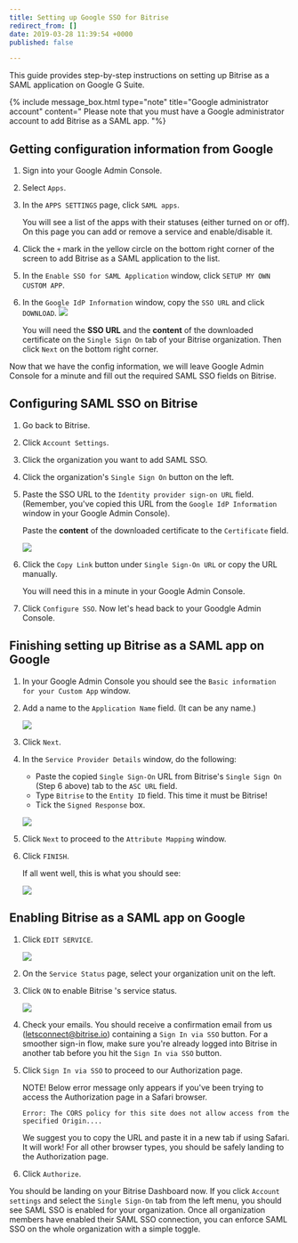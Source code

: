 ```yaml
---
title: Setting up Google SSO for Bitrise
redirect_from: []
date: 2019-03-28 11:39:54 +0000
published: false

---
```

This guide provides step-by-step instructions on setting up Bitrise as a SAML application on Google G Suite.

{% include message_box.html type="note" title="Google administrator account" content=" Please note that you must have a Google administrator account to add Bitrise as a SAML app. "%}

## Getting configuration information from Google

1. Sign into your Google Admin Console.
2. Select `Apps`.
3. In the `APPS SETTINGS` page, click `SAML apps`.

   You will see a list of the apps with their statuses (either turned on or off). On this page you can add or remove a service and enable/disable it.
4. Click the `+` mark in the yellow circle on the bottom right corner of the screen to add Bitrise as a SAML application to the list.
5. In the `Enable SSO for SAML Application` window, click `SETUP MY OWN CUSTOM APP`.
6. In the `Google IdP Information` window, copy the `SSO URL` and click `DOWNLOAD`. ![](/img/Google-idp-information.jpg)

   You will need the **SSO URL** and the **content** of the downloaded certificate on the `Single Sign On` tab of your Bitrise organization. Then click `Next` on the bottom right corner.

Now that we have the config information, we will leave Google Admin Console for a minute and fill out the required SAML SSO fields on Bitrise.

## Configuring SAML SSO on Bitrise

1. Go back to Bitrise.
2. Click `Account Settings`.
3. Click the organization you want to add SAML SSO.
4. Click the organization's `Single Sign On` button on the left.
5. Paste the SSO URL to the `Identity provider sign-on URL` field. (Remember, you've copied this URL from the `Google IdP Information` window in your Google Admin Console).

   Paste the **content** of the downloaded certificate to the `Certificate` field.

   ![](/img/sso-saml-page.jpg)
6. Click the `Copy Link` button under `Single Sign-On URL` or copy the URL manually.

   You will need this in a minute in your Google Admin Console.
7. Click `Configure SSO`. Now let's head back to your Goodgle Admin Console.

## Finishing setting up Bitrise as a SAML app on Google

1. In your Google Admin Console you should see the `Basic information for your Custom App` window.
2. Add a name to the `Application Name` field. (It can be any name.)

   ![](/img/basic-info.png)
3. Click `Next`.
4. In the `Service Provider Details` window, do the following:
   * Paste the copied `Single Sign-On` URL from Bitrise's `Single Sign On` (Step 6 above) tab to the `ASC URL` field.
   * Type `Bitrise` to the `Entity ID` field. This time it must be Bitrise!
   * Tick the `Signed Response` box.

   ![](/img/service-provider-detail.jpg)
5. Click `Next` to proceed to the `Attribute Mapping` window.
6. Click `FINISH`.

   If all went well, this is what you should see:

   ![](/img/setup-complete.png)

## Enabling Bitrise as a SAML app on Google

1. Click `EDIT SERVICE`.

   ![](/img/turn-on-bitrise-in-console.png)
2. On the `Service Status` page, select your organization unit on the left.
3. Click `ON` to enable Bitrise 's service status.

   ![](/img/service-status.png)
4. Check your emails. You should receive a confirmation email from us (letsconnect@bitrise.io) containing a `Sign In via SSO` button. For a smoother sign-in flow, make sure you're already logged into Bitrise in another tab before you hit the `Sign In via SSO` button.
5. Click `Sign In via SSO` to proceed to our Authorization page.

   NOTE! Below error message only appears if you've been trying to access the Authorization page in a Safari browser.

       Error: The CORS policy for this site does not allow access from the specified Origin....

   We suggest you to copy the URL and paste it in a new tab if using Safari. It will work! For all other browser types, you should be safely landing to the Authorization page.
6. Click `Authorize`.

You should be landing on your Bitrise Dashboard now. If you click `Account settings` and select the `Single Sign-On` tab from the left menu, you should see SAML SSO is enabled for your organization. Once all organization members have enabled their SAML SSO connection, you can enforce SAML SSO on the whole organization with a simple toggle.